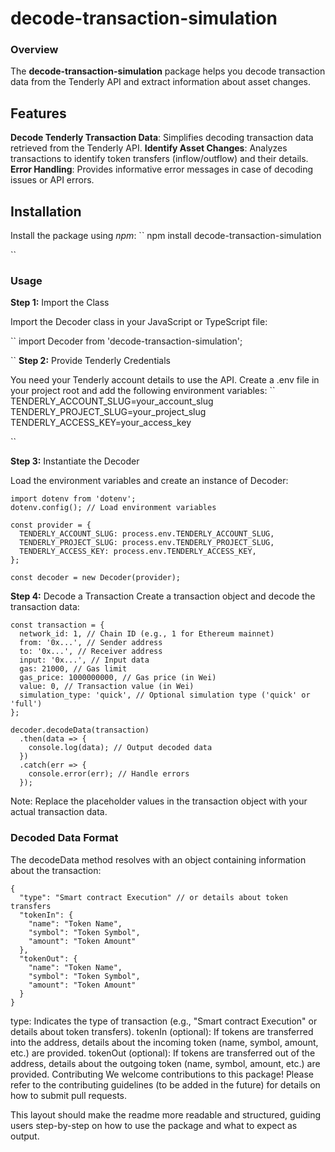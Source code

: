 # decode-transaction-simulation #
### Overview ###

The **decode-transaction-simulation** package helps you decode transaction data from the Tenderly API and extract information about asset changes.

## Features ##
__Decode Tenderly Transaction Data__: Simplifies decoding transaction data retrieved from the Tenderly API.
__Identify Asset Changes__: Analyzes transactions to identify token transfers (inflow/outflow) and their details.
__Error Handling__: Provides informative error messages in case of decoding issues or API errors.


## Installation ##
Install the package using *npm*:
``
npm install decode-transaction-simulation

``

### Usage ###
__Step 1:__ Import the Class

Import the Decoder class in your JavaScript or TypeScript file:

``
import Decoder from 'decode-transaction-simulation';

``
__Step 2:__ Provide Tenderly Credentials

You need your Tenderly account details to use the API. Create a .env file in your project root and add the following environment variables:
``
TENDERLY_ACCOUNT_SLUG=your_account_slug
TENDERLY_PROJECT_SLUG=your_project_slug
TENDERLY_ACCESS_KEY=your_access_key

``

__Step 3:__ Instantiate the Decoder

Load the environment variables and create an instance of Decoder:

```
import dotenv from 'dotenv';
dotenv.config(); // Load environment variables

const provider = {
  TENDERLY_ACCOUNT_SLUG: process.env.TENDERLY_ACCOUNT_SLUG,
  TENDERLY_PROJECT_SLUG: process.env.TENDERLY_PROJECT_SLUG,
  TENDERLY_ACCESS_KEY: process.env.TENDERLY_ACCESS_KEY,
};

const decoder = new Decoder(provider);

```
__Step 4:__ Decode a Transaction
Create a transaction object and decode the transaction data:

````
const transaction = {
  network_id: 1, // Chain ID (e.g., 1 for Ethereum mainnet)
  from: '0x...', // Sender address
  to: '0x...', // Receiver address
  input: '0x...', // Input data
  gas: 21000, // Gas limit
  gas_price: 1000000000, // Gas price (in Wei)
  value: 0, // Transaction value (in Wei)
  simulation_type: 'quick', // Optional simulation type ('quick' or 'full')
};

decoder.decodeData(transaction)
  .then(data => {
    console.log(data); // Output decoded data
  })
  .catch(err => {
    console.error(err); // Handle errors
  });

````
Note: Replace the placeholder values in the transaction object with your actual transaction data.

### Decoded Data Format ###
The decodeData method resolves with an object containing information about the transaction:

``` 
{
  "type": "Smart contract Execution" // or details about token transfers
  "tokenIn": {
    "name": "Token Name",
    "symbol": "Token Symbol",
    "amount": "Token Amount"
  },
  "tokenOut": {
    "name": "Token Name",
    "symbol": "Token Symbol",
    "amount": "Token Amount"
  }
}
```
type: Indicates the type of transaction (e.g., "Smart contract Execution" or details about token transfers).
tokenIn (optional): If tokens are transferred into the address, details about the incoming token (name, symbol, amount, etc.) are provided.
tokenOut (optional): If tokens are transferred out of the address, details about the outgoing token (name, symbol, amount, etc.) are provided.
Contributing
We welcome contributions to this package! Please refer to the contributing guidelines (to be added in the future) for details on how to submit pull requests.

This layout should make the readme more readable and structured, guiding users step-by-step on how to use the package and what to expect as output.
